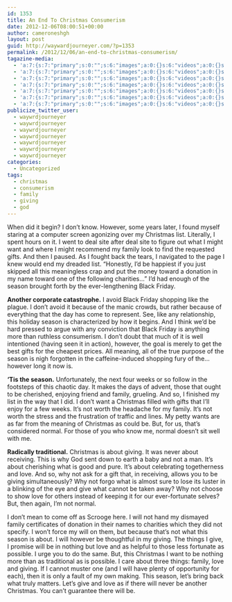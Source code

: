 ```yaml
---
id: 1353
title: An End To Christmas Consumerism
date: 2012-12-06T08:00:51+00:00
author: cameroneshgh
layout: post
guid: http://waywardjourneyer.com/?p=1353
permalink: /2012/12/06/an-end-to-christmas-consumerism/
tagazine-media:
  - 'a:7:{s:7:"primary";s:0:"";s:6:"images";a:0:{}s:6:"videos";a:0:{}s:11:"image_count";i:0;s:6:"author";s:8:"19879429";s:7:"blog_id";s:8:"19280981";s:9:"mod_stamp";s:19:"2012-12-06 13:01:37";}'
  - 'a:7:{s:7:"primary";s:0:"";s:6:"images";a:0:{}s:6:"videos";a:0:{}s:11:"image_count";i:0;s:6:"author";s:8:"19879429";s:7:"blog_id";s:8:"19280981";s:9:"mod_stamp";s:19:"2012-12-06 13:01:37";}'
  - 'a:7:{s:7:"primary";s:0:"";s:6:"images";a:0:{}s:6:"videos";a:0:{}s:11:"image_count";i:0;s:6:"author";s:8:"19879429";s:7:"blog_id";s:8:"19280981";s:9:"mod_stamp";s:19:"2012-12-06 13:01:37";}'
  - 'a:7:{s:7:"primary";s:0:"";s:6:"images";a:0:{}s:6:"videos";a:0:{}s:11:"image_count";i:0;s:6:"author";s:8:"19879429";s:7:"blog_id";s:8:"19280981";s:9:"mod_stamp";s:19:"2012-12-06 13:01:37";}'
  - 'a:7:{s:7:"primary";s:0:"";s:6:"images";a:0:{}s:6:"videos";a:0:{}s:11:"image_count";i:0;s:6:"author";s:8:"19879429";s:7:"blog_id";s:8:"19280981";s:9:"mod_stamp";s:19:"2012-12-06 13:01:37";}'
  - 'a:7:{s:7:"primary";s:0:"";s:6:"images";a:0:{}s:6:"videos";a:0:{}s:11:"image_count";i:0;s:6:"author";s:8:"19879429";s:7:"blog_id";s:8:"19280981";s:9:"mod_stamp";s:19:"2012-12-06 13:01:37";}'
  - 'a:7:{s:7:"primary";s:0:"";s:6:"images";a:0:{}s:6:"videos";a:0:{}s:11:"image_count";i:0;s:6:"author";s:8:"19879429";s:7:"blog_id";s:8:"19280981";s:9:"mod_stamp";s:19:"2012-12-06 13:01:37";}'
publicize_twitter_user:
  - waywrdjourneyer
  - waywrdjourneyer
  - waywrdjourneyer
  - waywrdjourneyer
  - waywrdjourneyer
  - waywrdjourneyer
  - waywrdjourneyer
categories:
  - Uncategorized
tags:
  - christmas
  - consumerism
  - family
  - giving
  - god
---
```

When did it begin? I don&#8217;t know. However, some years later, I found myself staring at a computer screen agonizing over my Christmas list. Literally, I spent hours on it. I went to deal site after deal site to figure out what I might want and where I might recommend my family look to find the requested gifts. And then I paused. As I fought back the tears, I navigated to the page I knew would end my dreaded list. &#8220;Honestly, I’d be happiest if you just skipped all this meaningless crap and put the money toward a donation in my name toward one of the following charities&#8230;&#8221; I&#8217;d had enough of the season brought forth by the ever-lengthening Black Friday.

**Another corporate catastrophe.** I avoid Black Friday shopping like the plague. I don&#8217;t avoid it because of the manic crowds, but rather because of everything that the day has come to represent. See, like any relationship, this holiday season is characterized by how it begins. And I think we&#8217;d be hard pressed to argue with any conviction that Black Friday is anything more than ruthless consumerism. I don&#8217;t doubt that much of it is well intentioned (having seen it in action), however, the goal is merely to get the best gifts for the cheapest prices. All meaning, all of the true purpose of the season is nigh forgotten in the caffeine-induced shopping fury of the&#8230;however long it now is.

**&#8216;Tis the season.** Unfortunately, the next four weeks or so follow in the footsteps of this chaotic day. It makes the days of advent, those that ought to be cherished, enjoying friend and family, grueling. And so, I finished my list in the way that I did. I don&#8217;t want a Christmas filled with gifts that I&#8217;ll enjoy for a few weeks. It&#8217;s not worth the headache for my family. It&#8217;s not worth the stress and the frustration of traffic and lines. My petty wants are as far from the meaning of Christmas as could be. But, for us, that&#8217;s considered normal. For those of you who know me, normal doesn&#8217;t sit well with me.

**Radically traditional.** Christmas is about giving. It was never about receiving. This is why God sent down to earth a baby and not a man. It&#8217;s about cherishing what is good and pure. It&#8217;s about celebrating togetherness and love. And so, why not ask for a gift that, in receiving, allows you to be giving simultaneously? Why not forgo what is almost sure to lose its luster in a blinking of the eye and give what cannot be taken away? Why not choose to show love for others instead of keeping it for our ever-fortunate selves? But, then again, I&#8217;m not normal.

I don&#8217;t mean to come off as Scrooge here. I will not hand my dismayed family certificates of donation in their names to charities which they did not specify. I won&#8217;t force my will on them, but because that&#8217;s not what this season is about. I will however be thoughtful in my giving. The things I give, I promise will be in nothing but love and as helpful to those less fortunate as possible. I urge you to do the same. But, this Christmas I want to be nothing more than as traditional as is possible. I care about three things: family, love and giving. If I cannot muster one (and I will have plenty of opportunity for each), then it is only a fault of my own making. This season, let&#8217;s bring back what truly matters. Let&#8217;s give and love as if there will never be another Christmas. You can&#8217;t guarantee there will be.
